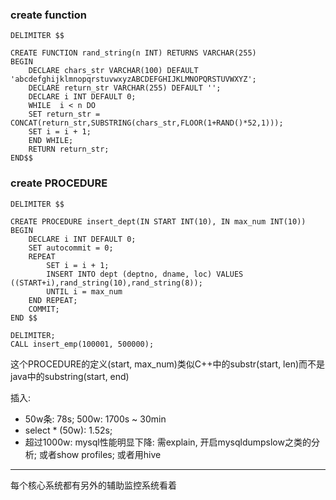 ### create function
```roomsql
DELIMITER $$

CREATE FUNCTION rand_string(n INT) RETURNS VARCHAR(255)
BEGIN
    DECLARE chars_str VARCHAR(100) DEFAULT 'abcdefghijklmnopqrstuvwxyzABCDEFGHIJKLMNOPQRSTUVWXYZ';
    DECLARE return_str VARCHAR(255) DEFAULT '';
    DECLARE i INT DEFAULT 0;
    WHILE  i < n DO
    SET return_str = CONCAT(return_str,SUBSTRING(chars_str,FLOOR(1+RAND()*52,1)));
    SET i = i + 1;
    END WHILE;
    RETURN return_str;
END$$
```

### create PROCEDURE
```roomsql
DELIMITER $$

CREATE PROCEDURE insert_dept(IN START INT(10), IN max_num INT(10))
BEGIN
    DECLARE i INT DEFAULT 0;
    SET autocommit = 0;
    REPEAT
        SET i = i + 1;
        INSERT INTO dept (deptno, dname, loc) VALUES ((START+i),rand_string(10),rand_string(8));
        UNTIL i = max_num
    END REPEAT;
    COMMIT;
END $$

DELIMITER;
CALL insert_emp(100001, 500000); 
```

这个PROCEDURE的定义(start, max_num)类似C++中的substr(start, len)而不是java中的substring(start, end)

插入: 

- 50w条: 78s; 500w: 1700s ~ 30min
- select * (50w): 1.52s;
- 超过1000w: mysql性能明显下降: 需explain, 开启mysqldumpslow之类的分析; 或者show profiles; 或者用hive

---

每个核心系统都有另外的辅助监控系统看着